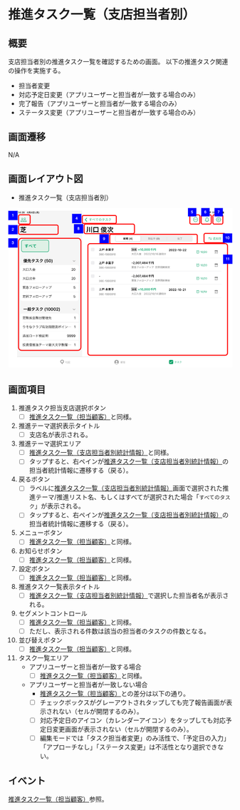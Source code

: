 # 推進タスク一覧（支店担当者別）

## 概要

支店担当者別の推進タスク一覧を確認するための画面。
以下の推進タスク関連の操作を実施する。

- 担当者変更
- 対応予定日変更（アプリユーザーと担当者が一致する場合のみ）
- 完了報告（アプリユーザーと担当者が一致する場合のみ）
- ステータス変更（アプリユーザーと担当者が一致する場合のみ）

## 画面遷移

N/A

## 画面レイアウト図

- 推進タスク一覧（支店担当者別）

![推進タスク一覧（支店担当者別）](./images/推進タスク一覧（支店担当者別）.drawio.png)

## 画面項目

1. 推進タスク担当支店選択ボタン
    - [ ] [推進タスク一覧（担当顧客）](./推進タスク一覧（担当顧客）.md)と同様。
2. 推進テーマ選択表示タイトル
    - [ ] 支店名が表示される。
3. 推進テーマ選択エリア
    - [ ] [推進タスク一覧（支店担当者別統計情報）](#推進タスク一覧（支店担当者別統計情報）)と同様。
    - [ ] タップすると、右ペインが[推進タスク一覧（支店担当者別統計情報）](#推進タスク一覧（支店担当者別統計情報）)の担当者統計情報に遷移する（戻る）。
4. 戻るボタン
    - [ ] ラベルに[推進タスク一覧（支店担当者別統計情報）](推進タスク一覧（支店担当者別統計情報）)画面で選択された推進テーマ/推進リスト名、もしくはすべてが選択された場合「`すべてのタスク`」が表示される。
    - [ ] タップすると、右ペインが[推進タスク一覧（支店担当者別統計情報）](#推進タスク一覧（支店担当者別統計情報）)の担当者統計情報に遷移する（戻る）。
5. メニューボタン
    - [ ] [推進タスク一覧（担当顧客）](./推進タスク一覧（担当顧客）.md)と同様。
6. お知らせボタン
    - [ ] [推進タスク一覧（担当顧客）](./推進タスク一覧（担当顧客）.md)と同様。
7. 設定ボタン
    - [ ] [推進タスク一覧（担当顧客）](./推進タスク一覧（担当顧客）.md)と同様。
8. 推進タスク一覧表示タイトル
    - [ ] [推進タスク一覧（支店担当者別統計情報）](#推進タスク一覧（支店担当者別統計情報）)で選択した担当者名が表示される。
9. セグメントコントロール
    - [ ] [推進タスク一覧（担当顧客）](./推進タスク一覧（担当顧客）.md)と同様。
    - [ ] ただし、表示される件数は該当の担当者のタスクの件数となる。
10. 並び替えボタン
    - [ ] [推進タスク一覧（担当顧客）](./推進タスク一覧（担当顧客）.md)と同様。
11. タスク一覧エリア
    - アプリユーザーと担当者が一致する場合
        - [ ] [推進タスク一覧（担当顧客）](./推進タスク一覧（担当顧客）.md)と同様。
    - アプリユーザーと担当者が一致しない場合
        - [推進タスク一覧（担当顧客）](./推進タスク一覧（担当顧客）.md)との差分は以下の通り。
        - [ ] チェックボックスがグレーアウトされタップしても完了報告画面が表示されない（セルが開閉するのみ）。
        - [ ] 対応予定日のアイコン（カレンダーアイコン）をタップしても対応予定日変更画面が表示されない（セルが開閉するのみ）。
        - [ ] 編集モードでは「タスク担当者変更」のみ活性で、「予定日の入力」「アプローチなし」「ステータス変更」は不活性となり選択できない。

## イベント

[推進タスク一覧（担当顧客）](./推進タスク一覧（担当顧客）.md)参照。
